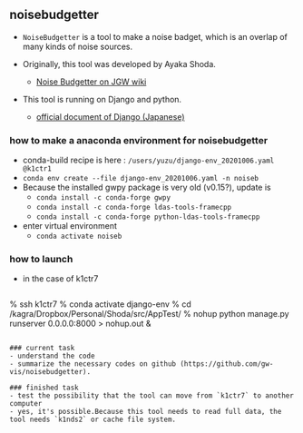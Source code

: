 ## noisebudgetter
- `NoiseBudgetter` is a tool to make a noise badget, which is an overlap of many kinds of noise sources.

- Originally, this tool was developed by Ayaka Shoda.
  - [Noise Budgetter on JGW wiki](http://gwwiki.icrr.u-tokyo.ac.jp/JGWwiki/KAGRA/Commissioning/NoiseBudgetter)

- This tool is running on Django and python.
  - [official document of Django (Japanese)](https://docs.djangoproject.com/ja/2.2/intro/tutorial01/)

### how to make a anaconda environment for noisebudgetter
- conda-build recipe is here : `/users/yuzu/django-env_20201006.yaml @k1ctr1`
- `conda env create --file django-env_20201006.yaml -n noiseb`
- Because the installed gwpy package is very old (v0.15?), update is
  - `conda install -c conda-forge gwpy`
  - `conda install -c conda-forge ldas-tools-framecpp`
  - `conda install -c conda-forge python-ldas-tools-framecpp`
- enter virtual environment
   - `conda activate noiseb`

### how to launch
- in the case of k1ctr7

  ```
% ssh k1ctr7
% conda activate django-env
% cd /kagra/Dropbox/Personal/Shoda/src/AppTest/
% nohup python manage.py runserver 0.0.0.0:8000 > nohup.out &
  ```

### current task
- understand the code
- summarize the necessary codes on github (https://github.com/gw-vis/noisebudgetter).

### finished task
- test the possibility that the tool can move from `k1ctr7` to another computer
  - yes, it's possible.Because this tool needs to read full data, the tool needs `k1nds2` or cache file system.
